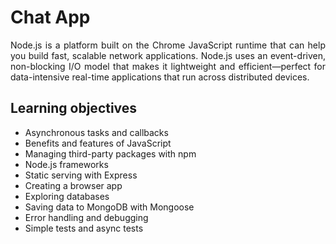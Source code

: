 # Chat App

<p align="justify">
  Node.js is a platform built on the Chrome JavaScript runtime that can help you build fast, scalable network applications. Node.js uses an event-driven, non-blocking I/O model that makes it lightweight and efficient—perfect for data-intensive real-time applications that run across distributed devices.
</p>

<h2>Learning objectives</h2>
<ul>
  <li>Asynchronous tasks and callbacks</li>
  <li>Benefits and features of JavaScript</li>
  <li>Managing third-party packages with npm</li>
  <li>Node.js frameworks</li>
  <li>Static serving with Express</li>
  <li>Creating a browser app</li>
  <li>Exploring databases</li>
  <li>Saving data to MongoDB with Mongoose</li>
  <li>Error handling and debugging</li>
  <li>Simple tests and async tests</li>
</ul>
